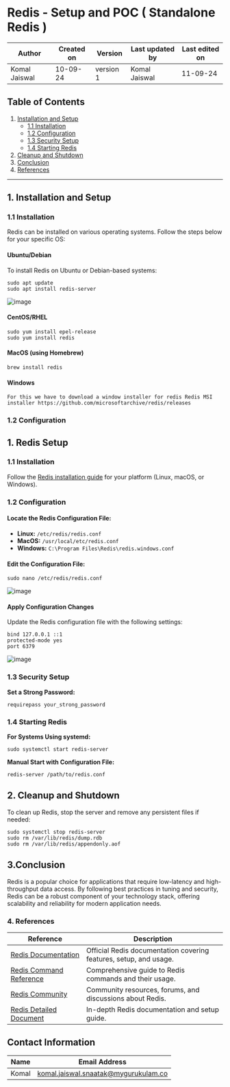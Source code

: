 # Redis - Setup and POC ( Standalone Redis )

| Author      | Created on  | Version    | Last updated by | Last edited on |
|-------------|-------------|------------|-----------------|----------------|
| Komal Jaiswal  | 10-09-24    | version 1  | Komal Jaiswal      | 11-09-24       |

## Table of Contents

1. [Installation and Setup](#1-installation-and-setup)
   - [1.1 Installation](#11-installation)
   - [1.2 Configuration](#12-configuration)
   - [1.3 Security Setup](#13-security-setup)
   - [1.4 Starting Redis](#14-starting-redis)
2. [Cleanup and Shutdown](#2-cleanup-and-shutdown)
3. [Conclusion](#3-conclusion)
4. [References](#4-references)
---

## 1. Installation and Setup

### 1.1 Installation

Redis can be installed on various operating systems. Follow the steps below for your specific OS:

#### Ubuntu/Debian

To install Redis on Ubuntu or Debian-based systems:
```
sudo apt update
sudo apt install redis-server
```
![image](https://github.com/user-attachments/assets/e7f0f4a7-3da0-41c4-8a93-d6d27068258b)

#### CentOS/RHEL
```
sudo yum install epel-release
sudo yum install redis
```

#### MacOS (using Homebrew)
```
brew install redis
```

#### Windows
```
For this we have to download a window installer for redis Redis MSI installer https://github.com/microsoftarchive/redis/releases
```

### 1.2 Configuration

## 1. Redis Setup

### 1.1 Installation
Follow the [Redis installation guide](https://redis.io/download) for your platform (Linux, macOS, or Windows).

### 1.2 Configuration

#### Locate the Redis Configuration File:
- **Linux:** `/etc/redis/redis.conf`
- **MacOS:** `/usr/local/etc/redis.conf`
- **Windows:** `C:\Program Files\Redis\redis.windows.conf`

#### Edit the Configuration File:
```
sudo nano /etc/redis/redis.conf
```
![image](https://github.com/user-attachments/assets/c2feae73-a9f0-4c7e-bf41-b3a728a30f1c)

#### Apply Configuration Changes

Update the Redis configuration file with the following settings:

```
bind 127.0.0.1 ::1
protected-mode yes
port 6379
```
![image](https://github.com/user-attachments/assets/cfa5c160-c3fb-4d6d-8a65-dd2c8569b1ed)

### 1.3 Security Setup

**Set a Strong Password:**

```
requirepass your_strong_password
```

### 1.4 Starting Redis

**For Systems Using systemd:**
```
sudo systemctl start redis-server
```
**Manual Start with Configuration File:**
```
redis-server /path/to/redis.conf
```
## 2. Cleanup and Shutdown

To clean up Redis, stop the server and remove any persistent files if needed:
```
sudo systemctl stop redis-server
sudo rm /var/lib/redis/dump.rdb
sudo rm /var/lib/redis/appendonly.aof
```

## 3.Conclusion

Redis is a popular choice for applications that require low-latency and high-throughput data access. By following best practices in tuning and security, Redis can be a robust component of your technology stack, offering scalability and reliability for modern application needs.

### 4. References

| **Reference**                       | **Description**                                                  |
|-------------------------------------|------------------------------------------------------------------|
| [Redis Documentation](https://redis.io/documentation)        | Official Redis documentation covering features, setup, and usage. |
| [Redis Command Reference](https://redis.io/commands)         | Comprehensive guide to Redis commands and their usage.            |
| [Redis Community](https://redis.io/community)                | Community resources, forums, and discussions about Redis.         |
| [Redis Detailed Document](https://github.com/mygurukulam-p10/Documention/blob/main/OT%20MS%20Understanding/Redis/Detailed%20Document/README.md) | In-depth Redis documentation and setup guide.                     |



## Contact Information 
| Name | Email Address |
|:---:|:---:|
| Komal | komal.jaiswal.snaatak@mygurukulam.co |
